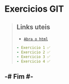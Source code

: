 # Exercicios GIT

> ## Links uteis
>
> - [`Abra o html`](https://github.com/Heellz/Exercicios-Git/exercicio.html)
>
> ~~~yml
>- Exercicio 1 ✅
>- Exercicio 2 ✅
>- Exercicio 3 ✅
>- Exercicio 4 ✅
> ~~~

## -# Fim #-
